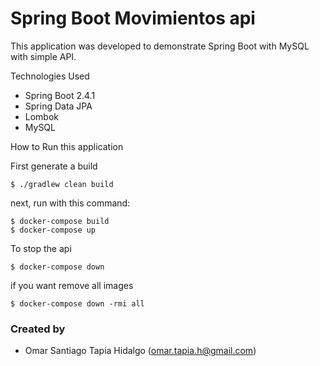 # Spring Boot Movimientos api

This application was developed to demonstrate Spring Boot with MySQL with simple API.

Technologies Used

- Spring Boot 2.4.1
- Spring Data JPA
- Lombok
- MySQL

How to Run this application

First generate a build

```shell
$ ./gradlew clean build
```

next, run with this command:

```shell
$ docker-compose build
$ docker-compose up
```

To stop the api

```shell
$ docker-compose down
```

if you want remove all images

```shell
$ docker-compose down -rmi all
```

### Created by

- Omar Santiago Tapia Hidalgo (omar.tapia.h@gmail.com)
